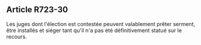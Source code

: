 Article R723-30
----
Les juges dont l'élection est contestée peuvent valablement prêter serment, être
installés et siéger tant qu'il n'a pas été définitivement statué sur le recours.
